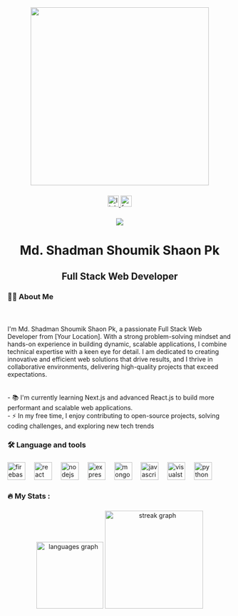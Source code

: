 <div align="center">
  <img height="400" src="https://i.ibb.co.com/JRy6G02b/Untitled-design.png"  />
</div>

###

<div align="center">
  <a href="https://www.linkedin.com/in/shadman-undefined-839b65291/" target="_blank">
    <img src="https://img.shields.io/static/v1?message=LinkedIn&logo=linkedin&label=&color=0077B5&logoColor=white&labelColor=&style=for-the-badge" height="25" alt="linkedin logo"  />
  </a>
  <a href="https://www.facebook.com/shadman.shoumik.shaon" target="_blank">
    <img src="https://img.shields.io/static/v1?message=Facebook&logo=facebook&label=&color=1877F2&logoColor=white&labelColor=&style=for-the-badge" height="25" alt="facebook logo"  />
  </a>
</div>

###

<div align="center">
  <img src="https://visitor-badge.laobi.icu/badge?page_id=Shadmans-World.Shadmans-World&"  />
</div>

###

<h1 align="center">Md. Shadman Shoumik Shaon Pk</h1>

###

<h2 align="center">Full Stack Web Developer</h2>

###

<h3 align="left">👩‍💻  About Me</h3>

###

<br clear="both">

<p align="left">I'm Md. Shadman Shoumik Shaon Pk, a passionate Full Stack Web Developer from [Your Location]. With a strong problem-solving mindset and hands-on experience in building dynamic, scalable applications, I combine technical expertise with a keen eye for detail. I am dedicated to creating innovative and efficient web solutions that drive results, and I thrive in collaborative environments, delivering high-quality projects that exceed expectations.<br><br><br>- 📚 I'm currently learning  Next.js and advanced React.js to build more performant and scalable web applications.<br>- ⚡ In my free time,  I enjoy contributing to open-source projects, solving coding challenges, and exploring new tech trends</p>

###

<h3 align="left">🛠 Language and tools</h3>

###

<div align="left">
  <img src="https://cdn.jsdelivr.net/gh/devicons/devicon/icons/firebase/firebase-plain-wordmark.svg" height="40" alt="firebase logo"  />
  <img width="12" />
  <img src="https://cdn.jsdelivr.net/gh/devicons/devicon/icons/react/react-original.svg" height="40" alt="react logo"  />
  <img width="12" />
  <img src="https://cdn.jsdelivr.net/gh/devicons/devicon/icons/nodejs/nodejs-original.svg" height="40" alt="nodejs logo"  />
  <img width="12" />
  <img src="https://cdn.jsdelivr.net/gh/devicons/devicon/icons/express/express-original.svg" height="40" alt="express logo"  />
  <img width="12" />
  <img src="https://cdn.jsdelivr.net/gh/devicons/devicon/icons/mongodb/mongodb-original.svg" height="40" alt="mongodb logo"  />
  <img width="12" />
  <img src="https://cdn.jsdelivr.net/gh/devicons/devicon/icons/javascript/javascript-original.svg" height="40" alt="javascript logo"  />
  <img width="12" />
  <img src="https://cdn.jsdelivr.net/gh/devicons/devicon/icons/visualstudio/visualstudio-plain.svg" height="40" alt="visualstudio logo"  />
  <img width="12" />
  <img src="https://cdn.jsdelivr.net/gh/devicons/devicon/icons/python/python-original.svg" height="40" alt="python logo"  />
</div>

###

<h3 align="left">🔥   My Stats :</h3>

###

<div align="center">
  <img src="https://github-readme-stats.vercel.app/api/top-langs?username=Shadmans-World&locale=en&hide_title=false&layout=compact&card_width=320&langs_count=5&theme=dracula&hide_border=false&order=2" height="150" alt="languages graph"  />
  <img src="https://nirzak-streak-stats.vercel.app/?user=Shadmans-World" height="220" alt="streak graph"  />
</div>

###
